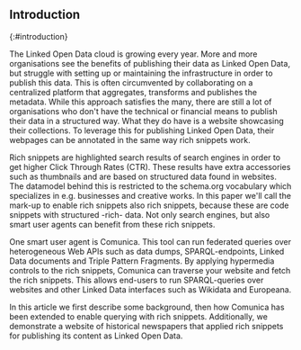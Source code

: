 ## Introduction
{:#introduction}

The Linked Open Data cloud is growing every year. More and more organisations see the benefits of publishing their data as Linked Open Data, but struggle with setting up or maintaining the infrastructure in order to publish this data. This is often circumvented by collaborating on a centralized platform that aggregates, transforms and publishes the metadata. While this approach satisfies the many, there are still a lot of organisations who don't have the technical or financial means to publish their data in a structured way. What they do have is a website showcasing their collections. To leverage this for publishing Linked Open Data, their webpages can be annotated in the same way rich snippets work.

Rich snippets are highlighted search results of search engines in order to get higher Click Through Rates (CTR). These results have extra accessories such as thumbnails and are based on structured data found in websites. The datamodel behind this is restricted to the schema.org vocabulary which specializes in e.g. businesses and creative works. In this paper we'll call the mark-up to enable rich snippets also rich snippets, because these are code snippets with structured -rich- data. Not only search engines, but also smart user agents can benefit from these rich snippets.

One smart user agent is Comunica. This tool can run federated queries over heterogeneous Web APIs such as data dumps, SPARQL-endpoints, Linked Data documents and Triple Pattern Fragments. By applying hypermedia controls to the rich snippets, Comunica can traverse your website and fetch the rich snippets. This allows end-users to run SPARQL-queries over websites and other Linked Data interfaces such as Wikidata and Europeana.

In this article we first describe some background, then how Comunica has been extended to enable querying with rich snippets. Additionally, we demonstrate a website of historical newspapers that applied rich snippets for publishing its content as Linked Open Data.